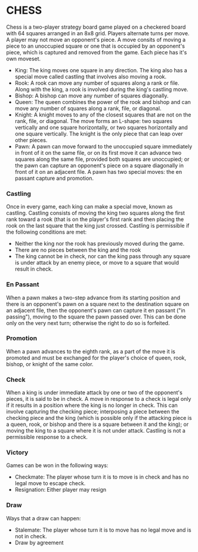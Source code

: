 # CHESS

Chess is a two-player strategy board game played on a checkered board with 64 squares arranged in an 8x8 grid.
Players alternate turns per move. A player may not move an opponent's piece. A move consits of moving a piece 
to an unoccupied square or one that is occupied by an opponent's piece, which is captured and removed from 
the game. Each piece has it's own moveset.

- King: The king moves one square in any direction. The king also has a special move called castling that involves also moving a rook.
- Rook: A rook can move any number of squares along a rank or file. Along with the king, a rook is involved during the king's castling move.
- Bishop: A bishop can move any number of squares diagonally.
- Queen: The queen combines the power of the rook and bishop and can move any number of squares along a rank, file, or diagonal.
- Knight: A knight moves to any of the closest squares that are not on the rank, file, or diagonal. The move forms an L-shape: two squares vertically and one square horizontally, or two squares horizontally and one square vertically. The knight is the only piece that can leap over other pieces.
- Pawn: A pawn can move forward to the unoccupied square immediately in front of it on the same file, or on its first move it can advance two squares along the same file, provided both squares are unoccupied; or the pawn can capture an opponent's piece on a square diagonally in front of it on an adjacent file. A pawn has two special moves: the en passant capture and promotion.

### Castling

Once in every game, each king can make a special move, known as castling. Castling consists of moving the king two squares along the
first rank toward a rook (that is on the player's first rank and then placing the rook on the last square that the king just crossed. Castling is permissible if the following conditions are met:

- Neither the king nor the rook has previously moved during the game.
- There are no pieces between the king and the rook
- The king cannot be in check, nor can the king pass through any square is under attack by an enemy piece, or move to a square that would result in check.

### En Passant

When a pawn makes a two-step advance from its starting position and there is an opponent's pawn on a square next to the destination square on an adjacent file, then the opponent's pawn can capture it en passant ("in passing"), moving to the square the pawn passed over. This can be done only on the very next turn; otherwise the right to do so is forfeited.

### Promotion

When a pawn advances to the eighth rank, as a part of the move it is promoted and must be exchanged for the player's choice of queen, rook, bishop, or knight of the same color. 

### Check

When a king is under immediate attack by one or two of the opponent's pieces, it is said to be in check. A move in response to a check is legal only if it results in a position where the king is no longer in check. This can involve capturing the checking piece; interposing a piece between the checking piece and the king (which is possible only if the attacking piece is a queen, rook, or bishop and there is a square between it and the king); or moving the king to a square where it is not under attack. Castling is not a permissible response to a check.

### Victory

Games can be won in the following ways:

- Checkmate: The player whose turn it is to move is in check and has no legal move to escape check.
- Resignation: Either player may resign

### Draw

Ways that a draw can happen:
- Stalemate: The player whose turn it is to move has no legal move and is not in check.
- Draw by agreement